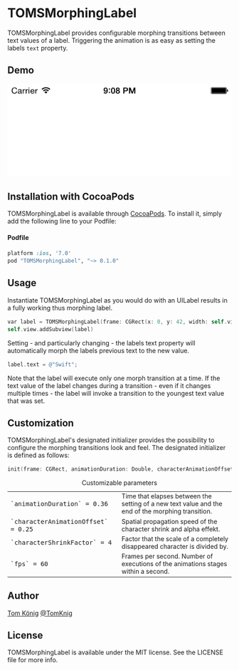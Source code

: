 # TOMSMorphingLabel
TOMSMorphingLabel provides configurable morphing transitions between text values of a label.
Triggering the animation is as easy as setting the labels `text` property.

## Demo

![Screen1](demo.gif)

## Installation with CocoaPods

TOMSMorphingLabel is available through [CocoaPods](http://cocoapods.org). To install
it, simply add the following line to your Podfile:

#### Podfile

```ruby
platform :ios, '7.0'
pod "TOMSMorphingLabel", "~> 0.1.0"
```

## Usage

Instantiate TOMSMorphingLabel as you would do with an UILabel results in a fully working thus morphing label.

```objective-c
var label = TOMSMorphingLabel(frame: CGRect(x: 0, y: 42, width: self.view.frame.size.width, height: 42))
self.view.addSubview(label)
```

Setting - and particularly changing - the labels text property will automatically morph the labels previous text to the new value.

```objective-c
label.text = @"Swift";
```

Note that the label will execute only one morph transition at a time. If the text value of the label changes during a transition - even if it changes multiple times - the label will invoke a transition to the youngest text value that was set.

## Customization

TOMSMorphingLabel's designated initializer provides the possibility to configure the morphing transitions look and feel.
The designated initializer is defined as follows:

```objective-c
init(frame: CGRect, animationDuration: Double, characterAnimationOffset: Double = 0.25, characterShrinkFactor: Double = 4, fps: Int = 60)
```
<table>
  <caption>Customizable parameters</caption>
  <tr>
    <td><tt>`animationDuration` = 0.36</tt></td>
    <td>Time that elapses between the setting of a new text value and the end of the morphing transition. </td>
  </tr>
  <tr>
    <td><tt>`characterAnimationOffset` = 0.25</tt></td>
    <td>Spatial propagation speed of the character shrink and alpha effekt.</td>
  </tr>
  <tr>
    <td><tt>`characterShrinkFactor` = 4</tt></td>
    <td>Factor that the scale of a completely disappeared character is divided by.</td>
  </tr>
  <tr>
    <td><tt>`fps` = 60</tt></td>
    <td>Frames per second. Number of executions of the animations stages within a second.</td>
  </tr>
</table>


## Author

[Tom König](http://github.com/TomKnig) [@TomKnig](https://twitter.com/TomKnig)

## License

TOMSMorphingLabel is available under the MIT license. See the LICENSE file for more info.
